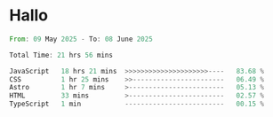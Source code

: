# Hallo
<!--START_SECTION:waka-->

```rust
From: 09 May 2025 - To: 08 June 2025

Total Time: 21 hrs 56 mins

JavaScript   18 hrs 21 mins  >>>>>>>>>>>>>>>>>>>>>----   83.68 %
CSS          1 hr 25 mins    >>-----------------------   06.49 %
Astro        1 hr 7 mins     >------------------------   05.13 %
HTML         33 mins         >------------------------   02.57 %
TypeScript   1 min           -------------------------   00.15 %
```

<!--END_SECTION:waka-->
